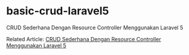 # basic-crud-laravel5
CRUD Sederhana Dengan Resource Controller Menggunakan Laravel 5

Related Article: <a href="http://tutacare.blogspot.com/2015/05/crud-sederhana-dengan-teknik-controller.html">CRUD Sederhana Dengan Resource Controller Menggunakan Laravel 5</a>
